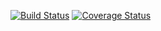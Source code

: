 [![Build Status](https://travis-ci.org/spirit-io/spirit.io-mongodb-connector.svg?branch=master)](https://travis-ci.org/spirit-io/spirit.io-mongodb-connector)
[![Coverage Status](https://coveralls.io/repos/github/spirit-io/spirit.io-mongodb-connector/badge.svg?branch=master)](https://coveralls.io/github/spirit-io/spirit.io-mongodb-connector?branch=master)
